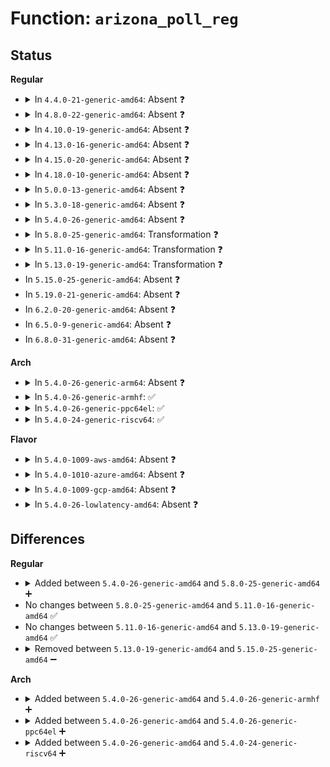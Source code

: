 # Function: <code>arizona_poll_reg</code>

## Status
<b>Regular</b>
<ul>
<li>
<details>
<summary>In <code>4.4.0-21-generic-amd64</code>: Absent ❓</summary>

```json
{
  "name": "arizona_poll_reg",
  "collision_type": "Unique Static",
  "inline_type": "Selective",
  "funcs": [
    {
      "addr": 18446744071584598864,
      "name": "arizona_poll_reg",
      "external": false,
      "loc": "drivers/mfd/arizona-core.c:223",
      "file": "drivers/mfd/arizona-core.c",
      "inline": "not declared, inlined",
      "caller_inline": [],
      "caller_func": [
        "drivers/mfd/arizona-core.c:arizona_wait_for_boot",
        "drivers/mfd/arizona-core.c:wm5102_apply_hardware_patch"
      ]
    }
  ],
  "symbols": [
    {
      "addr": 18446744071584598864,
      "name": "arizona_poll_reg.isra.12",
      "section": ".text",
      "bind": "STB_LOCAL",
      "size": 233
    }
  ]
}
```
</details>
</li>
<li>
<details>
<summary>In <code>4.8.0-22-generic-amd64</code>: Absent ❓</summary>

```json
{
  "name": "arizona_poll_reg",
  "collision_type": "Unique Static",
  "inline_type": "Selective",
  "funcs": [
    {
      "addr": 18446744071584947232,
      "name": "arizona_poll_reg",
      "external": false,
      "loc": "drivers/mfd/arizona-core.c:223",
      "file": "drivers/mfd/arizona-core.c",
      "inline": "not declared, inlined",
      "caller_inline": [],
      "caller_func": [
        "drivers/mfd/arizona-core.c:wm5102_apply_hardware_patch",
        "drivers/mfd/arizona-core.c:arizona_wait_for_boot"
      ]
    }
  ],
  "symbols": [
    {
      "addr": 18446744071584947232,
      "name": "arizona_poll_reg.isra.12",
      "section": ".text",
      "bind": "STB_LOCAL",
      "size": 230
    }
  ]
}
```
</details>
</li>
<li>
<details>
<summary>In <code>4.10.0-19-generic-amd64</code>: Absent ❓</summary>

```json
{
  "name": "arizona_poll_reg",
  "collision_type": "Unique Static",
  "inline_type": "Selective",
  "funcs": [
    {
      "addr": 18446744071585130384,
      "name": "arizona_poll_reg",
      "external": false,
      "loc": "drivers/mfd/arizona-core.c:238",
      "file": "drivers/mfd/arizona-core.c",
      "inline": "not declared, inlined",
      "caller_inline": [],
      "caller_func": [
        "drivers/mfd/arizona-core.c:wm5102_apply_hardware_patch",
        "drivers/mfd/arizona-core.c:arizona_wait_for_boot"
      ]
    }
  ],
  "symbols": [
    {
      "addr": 18446744071585130384,
      "name": "arizona_poll_reg.isra.12",
      "section": ".text",
      "bind": "STB_LOCAL",
      "size": 230
    }
  ]
}
```
</details>
</li>
<li>
<details>
<summary>In <code>4.13.0-16-generic-amd64</code>: Absent ❓</summary>

```json
{
  "name": "arizona_poll_reg",
  "collision_type": "Unique Static",
  "inline_type": "Selective",
  "funcs": [
    {
      "addr": 18446744071585212016,
      "name": "arizona_poll_reg",
      "external": false,
      "loc": "drivers/mfd/arizona-core.c:240",
      "file": "drivers/mfd/arizona-core.c",
      "inline": "not declared, inlined",
      "caller_inline": [],
      "caller_func": [
        "drivers/mfd/arizona-core.c:wm5102_apply_hardware_patch",
        "drivers/mfd/arizona-core.c:arizona_wait_for_boot"
      ]
    }
  ],
  "symbols": [
    {
      "addr": 18446744071585212016,
      "name": "arizona_poll_reg.isra.13",
      "section": ".text",
      "bind": "STB_LOCAL",
      "size": 258
    }
  ]
}
```
</details>
</li>
<li>
<details>
<summary>In <code>4.15.0-20-generic-amd64</code>: Absent ❓</summary>

```json
{
  "name": "arizona_poll_reg",
  "collision_type": "Unique Static",
  "inline_type": "Selective",
  "funcs": [
    {
      "addr": 18446744071585640160,
      "name": "arizona_poll_reg",
      "external": false,
      "loc": "drivers/mfd/arizona-core.c:240",
      "file": "drivers/mfd/arizona-core.c",
      "inline": "not declared, inlined",
      "caller_inline": [],
      "caller_func": [
        "drivers/mfd/arizona-core.c:wm5102_apply_hardware_patch",
        "drivers/mfd/arizona-core.c:arizona_wait_for_boot"
      ]
    }
  ],
  "symbols": [
    {
      "addr": 18446744071585640160,
      "name": "arizona_poll_reg.isra.13",
      "section": ".text",
      "bind": "STB_LOCAL",
      "size": 258
    }
  ]
}
```
</details>
</li>
<li>
<details>
<summary>In <code>4.18.0-10-generic-amd64</code>: Absent ❓</summary>

```json
{
  "name": "arizona_poll_reg",
  "collision_type": "Unique Static",
  "inline_type": "Selective",
  "funcs": [
    {
      "addr": 18446744071585885232,
      "name": "arizona_poll_reg",
      "external": false,
      "loc": "drivers/mfd/arizona-core.c:239",
      "file": "drivers/mfd/arizona-core.c",
      "inline": "not declared, inlined",
      "caller_inline": [],
      "caller_func": [
        "drivers/mfd/arizona-core.c:wm5102_apply_hardware_patch",
        "drivers/mfd/arizona-core.c:arizona_wait_for_boot"
      ]
    }
  ],
  "symbols": [
    {
      "addr": 18446744071585885232,
      "name": "arizona_poll_reg.isra.12",
      "section": ".text",
      "bind": "STB_LOCAL",
      "size": 258
    }
  ]
}
```
</details>
</li>
<li>
<details>
<summary>In <code>5.0.0-13-generic-amd64</code>: Absent ❓</summary>

```json
{
  "name": "arizona_poll_reg",
  "collision_type": "Unique Static",
  "inline_type": "Selective",
  "funcs": [
    {
      "addr": 18446744071586021008,
      "name": "arizona_poll_reg",
      "external": false,
      "loc": "drivers/mfd/arizona-core.c:250",
      "file": "drivers/mfd/arizona-core.c",
      "inline": "not declared, inlined",
      "caller_inline": [],
      "caller_func": [
        "drivers/mfd/arizona-core.c:wm5102_apply_hardware_patch",
        "drivers/mfd/arizona-core.c:arizona_wait_for_boot"
      ]
    }
  ],
  "symbols": [
    {
      "addr": 18446744071586021008,
      "name": "arizona_poll_reg.isra.12",
      "section": ".text",
      "bind": "STB_LOCAL",
      "size": 232
    }
  ]
}
```
</details>
</li>
<li>
<details>
<summary>In <code>5.3.0-18-generic-amd64</code>: Absent ❓</summary>

```json
{
  "name": "arizona_poll_reg",
  "collision_type": "Unique Static",
  "inline_type": "Selective",
  "funcs": [
    {
      "addr": 0,
      "name": "arizona_poll_reg",
      "external": false,
      "loc": "drivers/mfd/arizona-core.c:247",
      "file": "drivers/mfd/arizona-core.c",
      "inline": "not declared, inlined",
      "caller_inline": [],
      "caller_func": [
        "drivers/mfd/arizona-core.c:wm5102_apply_hardware_patch",
        "drivers/mfd/arizona-core.c:arizona_enable_freerun_sysclk",
        "drivers/mfd/arizona-core.c:arizona_wait_for_boot"
      ]
    }
  ],
  "symbols": [
    {
      "addr": 18446744071586263504,
      "name": "arizona_poll_reg.isra.0",
      "section": ".text",
      "bind": "STB_LOCAL",
      "size": 203
    },
    {
      "addr": 18446744071586267297,
      "name": "arizona_poll_reg.isra.0.cold",
      "section": ".text",
      "bind": "STB_LOCAL",
      "size": 52
    }
  ]
}
```
</details>
</li>
<li>
<details>
<summary>In <code>5.4.0-26-generic-amd64</code>: Absent ❓</summary>

```json
{
  "name": "arizona_poll_reg",
  "collision_type": "Unique Static",
  "inline_type": "Selective",
  "funcs": [
    {
      "addr": 0,
      "name": "arizona_poll_reg",
      "external": false,
      "loc": "drivers/mfd/arizona-core.c:247",
      "file": "drivers/mfd/arizona-core.c",
      "inline": "not declared, inlined",
      "caller_inline": [],
      "caller_func": [
        "drivers/mfd/arizona-core.c:wm5102_apply_hardware_patch",
        "drivers/mfd/arizona-core.c:arizona_enable_freerun_sysclk",
        "drivers/mfd/arizona-core.c:arizona_wait_for_boot"
      ]
    }
  ],
  "symbols": [
    {
      "addr": 18446744071586411728,
      "name": "arizona_poll_reg.isra.0",
      "section": ".text",
      "bind": "STB_LOCAL",
      "size": 203
    },
    {
      "addr": 18446744071586415521,
      "name": "arizona_poll_reg.isra.0.cold",
      "section": ".text",
      "bind": "STB_LOCAL",
      "size": 52
    }
  ]
}
```
</details>
</li>
<li>
<details>
<summary>In <code>5.8.0-25-generic-amd64</code>: Transformation ❓</summary>

```c
int arizona_poll_reg(struct arizona * arizona, int timeout_ms, unsigned int reg, unsigned int mask, unsigned int target)
```

```json
{
  "name": "arizona_poll_reg",
  "collision_type": "Unique Static",
  "inline_type": "No",
  "funcs": [
    {
      "addr": 0,
      "name": "arizona_poll_reg",
      "external": false,
      "loc": "drivers/mfd/arizona-core.c:247",
      "file": "drivers/mfd/arizona-core.c",
      "inline": "seen, unknown",
      "caller_inline": [],
      "caller_func": [
        "drivers/mfd/arizona-core.c:arizona_dev_init",
        "drivers/mfd/arizona-core.c:arizona_runtime_resume",
        "drivers/mfd/arizona-core.c:arizona_runtime_resume",
        "drivers/mfd/arizona-core.c:arizona_runtime_resume",
        "drivers/mfd/arizona-core.c:wm5102_apply_hardware_patch",
        "drivers/mfd/arizona-core.c:arizona_enable_freerun_sysclk"
      ]
    }
  ],
  "symbols": [
    {
      "addr": 18446744071587185984,
      "name": "arizona_poll_reg",
      "section": ".text",
      "bind": "STB_LOCAL",
      "size": 194
    },
    {
      "addr": 18446744071587190886,
      "name": "arizona_poll_reg.cold",
      "section": ".text",
      "bind": "STB_LOCAL",
      "size": 52
    }
  ]
}
```
</details>
</li>
<li>
<details>
<summary>In <code>5.11.0-16-generic-amd64</code>: Transformation ❓</summary>

```c
int arizona_poll_reg(struct arizona * arizona, int timeout_ms, unsigned int reg, unsigned int mask, unsigned int target)
```

```json
{
  "name": "arizona_poll_reg",
  "collision_type": "Unique Static",
  "inline_type": "No",
  "funcs": [
    {
      "addr": 0,
      "name": "arizona_poll_reg",
      "external": false,
      "loc": "drivers/mfd/arizona-core.c:247",
      "file": "drivers/mfd/arizona-core.c",
      "inline": "seen, unknown",
      "caller_inline": [],
      "caller_func": [
        "drivers/mfd/arizona-core.c:arizona_dev_init",
        "drivers/mfd/arizona-core.c:arizona_runtime_resume",
        "drivers/mfd/arizona-core.c:arizona_runtime_resume",
        "drivers/mfd/arizona-core.c:arizona_runtime_resume",
        "drivers/mfd/arizona-core.c:wm5102_apply_hardware_patch",
        "drivers/mfd/arizona-core.c:arizona_enable_freerun_sysclk"
      ]
    }
  ],
  "symbols": [
    {
      "addr": 18446744071587266464,
      "name": "arizona_poll_reg",
      "section": ".text",
      "bind": "STB_LOCAL",
      "size": 194
    },
    {
      "addr": 18446744071591496375,
      "name": "arizona_poll_reg.cold",
      "section": ".text",
      "bind": "STB_LOCAL",
      "size": 52
    }
  ]
}
```
</details>
</li>
<li>
<details>
<summary>In <code>5.13.0-19-generic-amd64</code>: Transformation ❓</summary>

```c
int arizona_poll_reg(struct arizona * arizona, int timeout_ms, unsigned int reg, unsigned int mask, unsigned int target)
```

```json
{
  "name": "arizona_poll_reg",
  "collision_type": "Unique Static",
  "inline_type": "No",
  "funcs": [
    {
      "addr": 0,
      "name": "arizona_poll_reg",
      "external": false,
      "loc": "drivers/mfd/arizona-core.c:247",
      "file": "drivers/mfd/arizona-core.c",
      "inline": "seen, unknown",
      "caller_inline": [],
      "caller_func": [
        "drivers/mfd/arizona-core.c:arizona_dev_init",
        "drivers/mfd/arizona-core.c:arizona_runtime_resume",
        "drivers/mfd/arizona-core.c:arizona_runtime_resume",
        "drivers/mfd/arizona-core.c:arizona_runtime_resume",
        "drivers/mfd/arizona-core.c:wm5102_apply_hardware_patch",
        "drivers/mfd/arizona-core.c:arizona_enable_freerun_sysclk"
      ]
    }
  ],
  "symbols": [
    {
      "addr": 18446744071587154800,
      "name": "arizona_poll_reg",
      "section": ".text",
      "bind": "STB_LOCAL",
      "size": 194
    },
    {
      "addr": 18446744071591439441,
      "name": "arizona_poll_reg.cold",
      "section": ".text",
      "bind": "STB_LOCAL",
      "size": 52
    }
  ]
}
```
</details>
</li>
<li>
In <code>5.15.0-25-generic-amd64</code>: Absent ❓
</li>
<li>
In <code>5.19.0-21-generic-amd64</code>: Absent ❓
</li>
<li>
In <code>6.2.0-20-generic-amd64</code>: Absent ❓
</li>
<li>
In <code>6.5.0-9-generic-amd64</code>: Absent ❓
</li>
<li>
In <code>6.8.0-31-generic-amd64</code>: Absent ❓
</li>
</ul>
<b>Arch</b>
<ul>
<li>
<details>
<summary>In <code>5.4.0-26-generic-arm64</code>: Absent ❓</summary>

```json
{
  "name": "arizona_poll_reg",
  "collision_type": "Unique Static",
  "inline_type": "Selective",
  "funcs": [
    {
      "addr": 18446603336499274728,
      "name": "arizona_poll_reg",
      "external": false,
      "loc": "drivers/mfd/arizona-core.c:247",
      "file": "drivers/mfd/arizona-core.c",
      "inline": "not declared, inlined",
      "caller_inline": [],
      "caller_func": [
        "drivers/mfd/arizona-core.c:wm5102_apply_hardware_patch",
        "drivers/mfd/arizona-core.c:arizona_enable_freerun_sysclk",
        "drivers/mfd/arizona-core.c:arizona_wait_for_boot"
      ]
    }
  ],
  "symbols": [
    {
      "addr": 18446603336499274728,
      "name": "arizona_poll_reg.isra.0",
      "section": ".text",
      "bind": "STB_LOCAL",
      "size": 284
    }
  ]
}
```
</details>
</li>
<li>
<details>
<summary>In <code>5.4.0-26-generic-armhf</code>: ✅</summary>

```c
int arizona_poll_reg(struct arizona * arizona, int timeout_ms, unsigned int reg, unsigned int mask, unsigned int target)
```

```json
{
  "name": "arizona_poll_reg",
  "collision_type": "Unique Static",
  "inline_type": "No",
  "funcs": [
    {
      "addr": 3231796332,
      "name": "arizona_poll_reg",
      "external": false,
      "loc": "drivers/mfd/arizona-core.c:247",
      "file": "drivers/mfd/arizona-core.c",
      "inline": "seen, unknown",
      "caller_inline": [],
      "caller_func": [
        "drivers/mfd/arizona-core.c:wm5102_apply_hardware_patch",
        "drivers/mfd/arizona-core.c:arizona_enable_freerun_sysclk",
        "drivers/mfd/arizona-core.c:arizona_wait_for_boot"
      ]
    }
  ],
  "symbols": [
    {
      "addr": 3231796332,
      "name": "arizona_poll_reg",
      "section": ".text",
      "bind": "STB_LOCAL",
      "size": 272
    }
  ]
}
```
</details>
</li>
<li>
<details>
<summary>In <code>5.4.0-26-generic-ppc64el</code>: ✅</summary>

```c
int arizona_poll_reg(struct arizona * arizona, int timeout_ms, unsigned int reg, unsigned int mask, unsigned int target)
```

```json
{
  "name": "arizona_poll_reg",
  "collision_type": "Unique Static",
  "inline_type": "No",
  "funcs": [
    {
      "addr": 13835058055292462240,
      "name": "arizona_poll_reg",
      "external": false,
      "loc": "drivers/mfd/arizona-core.c:247",
      "file": "drivers/mfd/arizona-core.c",
      "inline": "seen, unknown",
      "caller_inline": [],
      "caller_func": [
        "drivers/mfd/arizona-core.c:wm5102_apply_hardware_patch",
        "drivers/mfd/arizona-core.c:arizona_enable_freerun_sysclk",
        "drivers/mfd/arizona-core.c:arizona_wait_for_boot"
      ]
    }
  ],
  "symbols": [
    {
      "addr": 13835058055292462240,
      "name": "arizona_poll_reg",
      "section": ".text",
      "bind": "STB_LOCAL",
      "size": 384
    }
  ]
}
```
</details>
</li>
<li>
<details>
<summary>In <code>5.4.0-24-generic-riscv64</code>: ✅</summary>

```c
int arizona_poll_reg(struct arizona * arizona, int timeout_ms, unsigned int reg, unsigned int mask, unsigned int target)
```

```json
{
  "name": "arizona_poll_reg",
  "collision_type": "Unique Static",
  "inline_type": "No",
  "funcs": [
    {
      "addr": 18446743936276528538,
      "name": "arizona_poll_reg",
      "external": false,
      "loc": "drivers/mfd/arizona-core.c:247",
      "file": "drivers/mfd/arizona-core.c",
      "inline": "seen, unknown",
      "caller_inline": [],
      "caller_func": [
        "drivers/mfd/arizona-core.c:wm5102_apply_hardware_patch",
        "drivers/mfd/arizona-core.c:arizona_enable_freerun_sysclk",
        "drivers/mfd/arizona-core.c:arizona_wait_for_boot"
      ]
    }
  ],
  "symbols": [
    {
      "addr": 18446743936276528538,
      "name": "arizona_poll_reg",
      "section": ".text",
      "bind": "STB_LOCAL",
      "size": 226
    }
  ]
}
```
</details>
</li>
</ul>
<b>Flavor</b>
<ul>
<li>
<details>
<summary>In <code>5.4.0-1009-aws-amd64</code>: Absent ❓</summary>

```json
{
  "name": "arizona_poll_reg",
  "collision_type": "Unique Static",
  "inline_type": "Selective",
  "funcs": [
    {
      "addr": 0,
      "name": "arizona_poll_reg",
      "external": false,
      "loc": "drivers/mfd/arizona-core.c:247",
      "file": "drivers/mfd/arizona-core.c",
      "inline": "not declared, inlined",
      "caller_inline": [],
      "caller_func": [
        "drivers/mfd/arizona-core.c:wm5102_apply_hardware_patch",
        "drivers/mfd/arizona-core.c:arizona_enable_freerun_sysclk",
        "drivers/mfd/arizona-core.c:arizona_wait_for_boot"
      ]
    }
  ],
  "symbols": [
    {
      "addr": 18446744071586165296,
      "name": "arizona_poll_reg.isra.0",
      "section": ".text",
      "bind": "STB_LOCAL",
      "size": 203
    },
    {
      "addr": 18446744071586169089,
      "name": "arizona_poll_reg.isra.0.cold",
      "section": ".text",
      "bind": "STB_LOCAL",
      "size": 52
    }
  ]
}
```
</details>
</li>
<li>
<details>
<summary>In <code>5.4.0-1010-azure-amd64</code>: Absent ❓</summary>

```json
{
  "name": "arizona_poll_reg",
  "collision_type": "Unique Static",
  "inline_type": "Selective",
  "funcs": [
    {
      "addr": 0,
      "name": "arizona_poll_reg",
      "external": false,
      "loc": "drivers/mfd/arizona-core.c:247",
      "file": "drivers/mfd/arizona-core.c",
      "inline": "not declared, inlined",
      "caller_inline": [],
      "caller_func": [
        "drivers/mfd/arizona-core.c:wm5102_apply_hardware_patch",
        "drivers/mfd/arizona-core.c:arizona_enable_freerun_sysclk",
        "drivers/mfd/arizona-core.c:arizona_wait_for_boot"
      ]
    }
  ],
  "symbols": [
    {
      "addr": 18446744071585984576,
      "name": "arizona_poll_reg.isra.0",
      "section": ".text",
      "bind": "STB_LOCAL",
      "size": 203
    },
    {
      "addr": 18446744071585988369,
      "name": "arizona_poll_reg.isra.0.cold",
      "section": ".text",
      "bind": "STB_LOCAL",
      "size": 52
    }
  ]
}
```
</details>
</li>
<li>
<details>
<summary>In <code>5.4.0-1009-gcp-amd64</code>: Absent ❓</summary>

```json
{
  "name": "arizona_poll_reg",
  "collision_type": "Unique Static",
  "inline_type": "Selective",
  "funcs": [
    {
      "addr": 0,
      "name": "arizona_poll_reg",
      "external": false,
      "loc": "drivers/mfd/arizona-core.c:247",
      "file": "drivers/mfd/arizona-core.c",
      "inline": "not declared, inlined",
      "caller_inline": [],
      "caller_func": [
        "drivers/mfd/arizona-core.c:wm5102_apply_hardware_patch",
        "drivers/mfd/arizona-core.c:arizona_enable_freerun_sysclk",
        "drivers/mfd/arizona-core.c:arizona_wait_for_boot"
      ]
    }
  ],
  "symbols": [
    {
      "addr": 18446744071586359696,
      "name": "arizona_poll_reg.isra.0",
      "section": ".text",
      "bind": "STB_LOCAL",
      "size": 203
    },
    {
      "addr": 18446744071586363489,
      "name": "arizona_poll_reg.isra.0.cold",
      "section": ".text",
      "bind": "STB_LOCAL",
      "size": 52
    }
  ]
}
```
</details>
</li>
<li>
<details>
<summary>In <code>5.4.0-26-lowlatency-amd64</code>: Absent ❓</summary>

```json
{
  "name": "arizona_poll_reg",
  "collision_type": "Unique Static",
  "inline_type": "Selective",
  "funcs": [
    {
      "addr": 0,
      "name": "arizona_poll_reg",
      "external": false,
      "loc": "drivers/mfd/arizona-core.c:247",
      "file": "drivers/mfd/arizona-core.c",
      "inline": "not declared, inlined",
      "caller_inline": [],
      "caller_func": [
        "drivers/mfd/arizona-core.c:wm5102_apply_hardware_patch",
        "drivers/mfd/arizona-core.c:arizona_enable_freerun_sysclk",
        "drivers/mfd/arizona-core.c:arizona_wait_for_boot"
      ]
    }
  ],
  "symbols": [
    {
      "addr": 18446744071586471376,
      "name": "arizona_poll_reg.isra.0",
      "section": ".text",
      "bind": "STB_LOCAL",
      "size": 203
    },
    {
      "addr": 18446744071586475169,
      "name": "arizona_poll_reg.isra.0.cold",
      "section": ".text",
      "bind": "STB_LOCAL",
      "size": 52
    }
  ]
}
```
</details>
</li>
</ul>

## Differences
<b>Regular</b>
<ul>
<li>
<details>
<summary>Added between <code>5.4.0-26-generic-amd64</code> and <code>5.8.0-25-generic-amd64</code> ➕</summary>

```c
int arizona_poll_reg(struct arizona * arizona, int timeout_ms, unsigned int reg, unsigned int mask, unsigned int target)
```
</details>
</li>
<li>
No changes between <code>5.8.0-25-generic-amd64</code> and <code>5.11.0-16-generic-amd64</code> ✅
</li>
<li>
No changes between <code>5.11.0-16-generic-amd64</code> and <code>5.13.0-19-generic-amd64</code> ✅
</li>
<li>
<details>
<summary>Removed between <code>5.13.0-19-generic-amd64</code> and <code>5.15.0-25-generic-amd64</code> ➖</summary>

```c
int arizona_poll_reg(struct arizona * arizona, int timeout_ms, unsigned int reg, unsigned int mask, unsigned int target)
```
</details>
</li>
</ul>
<b>Arch</b>
<ul>
<li>
<details>
<summary>Added between <code>5.4.0-26-generic-amd64</code> and <code>5.4.0-26-generic-armhf</code> ➕</summary>

```c
int arizona_poll_reg(struct arizona * arizona, int timeout_ms, unsigned int reg, unsigned int mask, unsigned int target)
```
</details>
</li>
<li>
<details>
<summary>Added between <code>5.4.0-26-generic-amd64</code> and <code>5.4.0-26-generic-ppc64el</code> ➕</summary>

```c
int arizona_poll_reg(struct arizona * arizona, int timeout_ms, unsigned int reg, unsigned int mask, unsigned int target)
```
</details>
</li>
<li>
<details>
<summary>Added between <code>5.4.0-26-generic-amd64</code> and <code>5.4.0-24-generic-riscv64</code> ➕</summary>

```c
int arizona_poll_reg(struct arizona * arizona, int timeout_ms, unsigned int reg, unsigned int mask, unsigned int target)
```
</details>
</li>
</ul>
